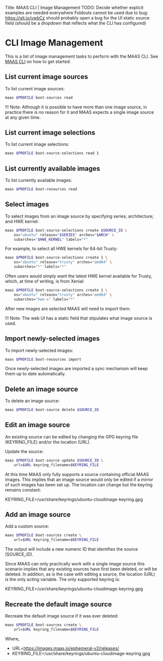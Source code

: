 Title: MAAS CLI | Image Management
TODO:  Decide whether explicit examples are needed everywhere
       Foldouts cannot be used due to bug: https://git.io/vwbCz
       should probably open a bug for the UI static source field (should be a dropdown that reflects what the CLI has configured)


# CLI Image Management

This is a list of image management tasks to perform with the MAAS CLI. See
[MAAS CLI](./manage-cli.html) on how to get started.


## List current image sources

To list current image sources:

```bash
maas $PROFILE boot-sources read
```

!!! Note: Although it is possible to have more than one image source, in
practice there is no reason for it and MAAS expects a single image source
at any given time.


## List current image selections

To list current image selections:

```bash
maas $PROFILE boot-source-selections read 1
```


## List currently available images

To list currently available images:

```bash
maas $PROFILE boot-resources read
```


## Select images

To select images from an image source by specifying series; architecture; and
HWE kernel:

```bash
maas $PROFILE boot-source-selections create $SOURCE_ID \
	os="ubuntu" release="$SERIES" arches="$ARCH" \
	subarches="$HWE_KERNEL" labels="*"
```

For example, to select all HWE kernels for 64-bit Trusty:

```bash
maas $PROFILE boot-source-selections create 1 \
	os="ubuntu" release="trusty" arches="amd64" \
	subarches="*" labels="*"
```

Often users would simply want the latest HWE kernel available for Trusty,
which, at time of writing, is from Xenial:

```bash
maas $PROFILE boot-source-selections create 1 \
	os="ubuntu" release="trusty" arches="amd64" \
	subarches="hwe-x" labels="*"
```

After new images are selected MAAS will need to import them.

!!! Note: The web UI has a static field that stipulates what image source is
used.


## Import newly-selected images

To import newly-selected images:

```bash
maas $PROFILE boot-resources import
```

Once newly-selected images are imported a sync mechanism will keep them up to
date automatically.


## Delete an image source

To delete an image source:

```bash
maas $PROFILE boot-source delete $SOURCE_ID
```


## Edit an image source

An existing source can be edited by changing the GPG keyring file
(KEYRING_FILE) and/or the location (URL).

Update the source:

```bash
maas $PROFILE boot-source update $SOURCE_ID \
	url=$URL keyring_filename=$KEYRING_FILE
```

At this time MAAS only fully supports a source containing official MAAS images.
This implies that an image source would only be edited if a mirror of such
images has been set up. The location can change but the keyring remains
constant:

KEYRING_FILE=/usr/share/keyrings/ubuntu-cloudimage-keyring.gpg


## Add an image source

Add a custom source:

```bash
maas $PROFILE boot-sources create \
	url=$URL keyring_filename=$KEYRING_FILE
```

The output will include a new numeric ID that identifies the source
(SOURCE_ID).

Since MAAS can only practically work with a single image source this scenario
implies that any existing sources have first been deleted, or will be deleted.
In addition, as is the case with editing a source, the location (URL) is the
only acting variable. The only supported keyring is:

KEYRING_FILE=/usr/share/keyrings/ubuntu-cloudimage-keyring.gpg


## Recreate the default image source

Recreate the default image source if it was ever deleted:

```bash
maas $PROFILE boot-sources create \
	url=$URL keyring_filename=$KEYRING_FILE
```

Where,

- URL=https://images.maas.io/ephemeral-v2/releases/
- KEYRING_FILE=/usr/share/keyrings/ubuntu-cloudimage-keyring.gpg
